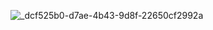 ![_dcf525b0-d7ae-4b43-9d8f-22650cf2992a](https://github.com/user-attachments/assets/2fe523a8-c8c6-40e8-ab96-333ad3677789)
